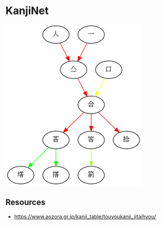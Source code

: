 # KanjiNet

![](gou.png)

## Resources

- https://www.aozora.gr.jp/kanji_table/touyoukanji_jitaihyou/
